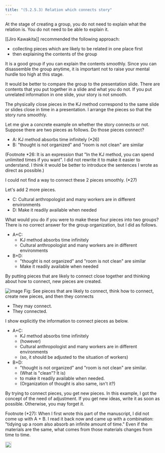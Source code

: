 ```yaml
---
title: "(5.2.5.3) Relation which connects story"
---
```


At the stage of creating a group, you do not need to explain what the relation is. You do not need to be able to explain it.

[[Jiro Kawakita]] recommended the following approach:

- collecting pieces which are likely to be related in one place first
- then explaining the contents of the group

It is a good group if you can explain the contents smoothly. Since you can disassemble the group anytime, it is important not to raise your mental hurdle too high at this stage.

It would be better to compare the group to the presentation slide. There are contents that you put together in a slide and what you do not. If you put unrelated information in one slide, your story is not smooth.

The physically close pieces in the KJ method correspond to the same slide or slides close in time in a presentation. I arrange the pieces so that the story runs smoothly.

Let me give a concrete example on whether the story connects or not. Suppose there are two pieces as follows. Do those pieces connect?

- A: KJ method absorbs time infinitely (*26)
- B: "thought is not organized" and "room is not clean" are similar

(Footnote *26: It is an expression that "In the KJ method, you can spend unlimited times if you want". I did not rewrite it to make it easier to understand. I think it would be better to introduce the sentences I wrote as direct as possible.)

I could not find a way to connect these 2 pieces smoothly. (*27)

Let's add 2 more pieces.

- C: Cultural anthropologist and many workers are in different environments
- D: Make it readily available when needed

What would you do if you were to make these four pieces into two groups? There is no correct answer for the group organization, but I did as follows.

- A+C:
    - KJ method absorbs time infinitely
    - Cultural anthropologist and many workers are in different environments
- B+D:
    - "thought is not organized" and "room is not clean" are similar
    - Make it readily available when needed

By putting pieces that are likely to connect close together and thinking about how to connect, new pieces are created.

![image](https://gyazo.com/4a4e73ed8a6015cff63de541948f26c5/thumb/1000)
Fig: See pieces that are likely to connect, think how to connect, create new pieces, and then they connects

- They may connect.
- They connected.


I show explicitly the information to connect pieces as below.

- A+C:
    - KJ method absorbs time infinitely
    - (however)
    - Cultural anthropologist and many workers are in different environments
    - (so, it should be adjusted to the situation of workers)
- B+D:
    - "thought is not organized" and "room is not clean" are similar.
    - (What is "clean"? It is)
    - to make it readily available when needed.
    - (Organization of thought is also same, isn't it?)

By trying to connect pieces, you get new pieces. In this example, I got the concept of the need of adjustment. If you get new ideas, write it as soon as possible. Otherwise, you may forget it.

Footnote (*27): When I first wrote this part of the manuscript, I did not come up with A + B. I read it back now and came up with a combination: "tidying up a room also absorb an infinite amount of time." Even if the materials are the same, what comes from those materials changes from time to time.


<img src='https://scrapbox.io/api/pages/nishio/en/icon' alt='en.icon' height="19.5"/>